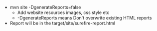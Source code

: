 * mvn site -DgenerateReports=false
    * Add website resources images, css style etc
    * -DgenerateReports means Don't overwrite existing HTML reports
* Report will be in the target/site/surefire-report.html